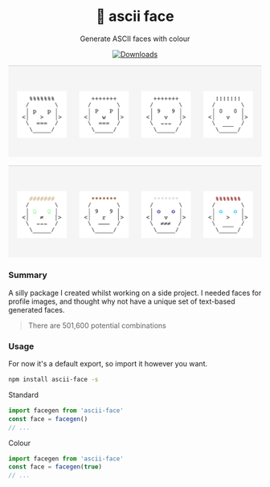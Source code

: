 <h1 align="center">🤖 ascii face</h1>
<p align="center">Generate ASCII faces with colour</p>
<p align="center">
	<a href="https://www.npmjs.com/package/ascii-face"><img src="https://badge.fury.io/js/ascii-face.svg" alt="Downloads"></a>
</p>

![Standard](https://raw.githubusercontent.com/o8e/ascii-face/master/assets/img/example-mono.png)

![Colour](https://raw.githubusercontent.com/o8e/ascii-face/master/assets/img/example-color.png)

### Summary

A silly package I created whilst working on a side project. I needed faces for profile images, and thought why not have a unique set of text-based generated faces.

> There are 501,600 potential combinations

### Usage

For now it's a default export, so import it however you want.

```bash
npm install ascii-face -s
```

Standard

```js
import facegen from 'ascii-face'
const face = facegen()
// ...
```

Colour

```js
import facegen from 'ascii-face'
const face = facegen(true)
// ...
```

